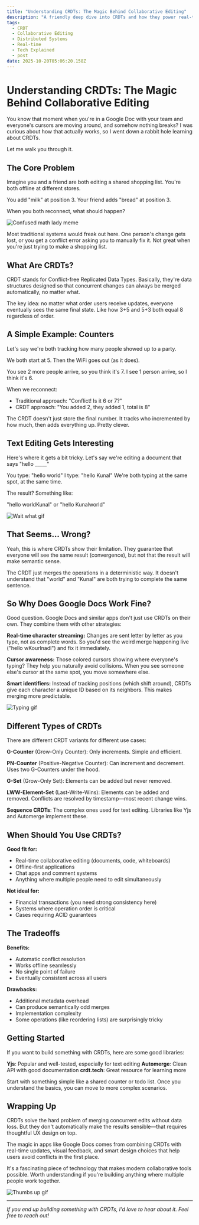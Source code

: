 ```yaml
---
title: "Understanding CRDTs: The Magic Behind Collaborative Editing"
description: "A friendly deep dive into CRDTs and how they power real-time collaborative applications like Google Docs, Figma, and Notion."
tags:
  - CRDT
  - Collaborative Editing
  - Distributed Systems
  - Real-time
  - Tech Explained
  - post
date: 2025-10-20T05:06:20.158Z
---
```

# Understanding CRDTs: The Magic Behind Collaborative Editing

You know that moment when you're in a Google Doc with your team and everyone's cursors are moving around, and somehow nothing breaks? I was curious about how that actually works, so I went down a rabbit hole learning about CRDTs.

Let me walk you through it.

## The Core Problem

Imagine you and a friend are both editing a shared shopping list. You're both offline at different stores.

You add "milk" at position 3. Your friend adds "bread" at position 3.

When you both reconnect, what should happen?

![Confused math lady meme](https://media.giphy.com/media/WRQBXSCnEFJIuxktnw/giphy.gif)

Most traditional systems would freak out here. One person's change gets lost, or you get a conflict error asking you to manually fix it. Not great when you're just trying to make a shopping list.

## What Are CRDTs?

CRDT stands for Conflict-free Replicated Data Types. Basically, they're data structures designed so that concurrent changes can always be merged automatically, no matter what.

The key idea: no matter what order users receive updates, everyone eventually sees the same final state. Like how 3+5 and 5+3 both equal 8 regardless of order.

## A Simple Example: Counters

Let's say we're both tracking how many people showed up to a party.

We both start at 5. Then the WiFi goes out (as it does).

You see 2 more people arrive, so you think it's 7. I see 1 person arrive, so I think it's 6.

When we reconnect:
- Traditional approach: "Conflict! Is it 6 or 7?"
- CRDT approach: "You added 2, they added 1, total is 8"

The CRDT doesn't just store the final number. It tracks who incremented by how much, then adds everything up. Pretty clever.

## Text Editing Gets Interesting

Here's where it gets a bit tricky. Let's say we're editing a document that says "hello _____"

You type: "hello world"
I type: "hello Kunal"
We're both typing at the same spot, at the same time.

The result? Something like:

"hello worldKunal" or "hello Kunalworld"

![Wait what gif](https://media.giphy.com/media/ukGm72ZLZvYfS/giphy.gif)

## That Seems... Wrong?

Yeah, this is where CRDTs show their limitation. They guarantee that everyone will see the same result (convergence), but not that the result will make semantic sense.

The CRDT just merges the operations in a deterministic way. It doesn't understand that "world" and "Kunal" are both trying to complete the same sentence.

## So Why Does Google Docs Work Fine?

Good question. Google Docs and similar apps don't just use CRDTs on their own. They combine them with other strategies:

**Real-time character streaming:** Changes are sent letter by letter as you type, not as complete words. So you'd see the weird merge happening live ("hello wKourlnadl") and fix it immediately.

**Cursor awareness:** Those colored cursors showing where everyone's typing? They help you naturally avoid collisions. When you see someone else's cursor at the same spot, you move somewhere else.

**Smart identifiers:** Instead of tracking positions (which shift around), CRDTs give each character a unique ID based on its neighbors. This makes merging more predictable.

![Typing gif](https://media.giphy.com/media/LmNwrBhejkK9EFP504/giphy.gif)

## Different Types of CRDTs

There are different CRDT variants for different use cases:

**G-Counter** (Grow-Only Counter): Only increments. Simple and efficient.

**PN-Counter** (Positive-Negative Counter): Can increment and decrement. Uses two G-Counters under the hood.

**G-Set** (Grow-Only Set): Elements can be added but never removed.

**LWW-Element-Set** (Last-Write-Wins): Elements can be added and removed. Conflicts are resolved by timestamp—most recent change wins.

**Sequence CRDTs**: The complex ones used for text editing. Libraries like Yjs and Automerge implement these.

## When Should You Use CRDTs?

**Good fit for:**
- Real-time collaborative editing (documents, code, whiteboards)
- Offline-first applications
- Chat apps and comment systems
- Anything where multiple people need to edit simultaneously

**Not ideal for:**
- Financial transactions (you need strong consistency here)
- Systems where operation order is critical
- Cases requiring ACID guarantees

## The Tradeoffs

**Benefits:**
- Automatic conflict resolution
- Works offline seamlessly
- No single point of failure
- Eventually consistent across all users

**Drawbacks:**
- Additional metadata overhead
- Can produce semantically odd merges
- Implementation complexity
- Some operations (like reordering lists) are surprisingly tricky

## Getting Started

If you want to build something with CRDTs, here are some good libraries:

**Yjs**: Popular and well-tested, especially for text editing
**Automerge**: Clean API with good documentation
**crdt.tech**: Great resource for learning more

Start with something simple like a shared counter or todo list. Once you understand the basics, you can move to more complex scenarios.

## Wrapping Up

CRDTs solve the hard problem of merging concurrent edits without data loss. But they don't automatically make the results sensible—that requires thoughtful UX design on top.

The magic in apps like Google Docs comes from combining CRDTs with real-time updates, visual feedback, and smart design choices that help users avoid conflicts in the first place.

It's a fascinating piece of technology that makes modern collaborative tools possible. Worth understanding if you're building anything where multiple people work together.

![Thumbs up gif](https://media.giphy.com/media/111ebonMs90YLu/giphy.gif)

---

*If you end up building something with CRDTs, I'd love to hear about it. Feel free to reach out!*
